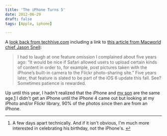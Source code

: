 ```yaml
---
title: 'The iPhone Turns 5'
date: 2012-06-29
draft: false
tags: [Apple, iphone]

---
```


A [look back from techhive.com](http://www.techhive.com/article/2000186/iphone-turns-5-today.html) including a link to [this article from Macworld chief Jason Snell](http://www.macworld.com/article/1167465/iphone_five_years_in_our_pockets.html):

> I had to laugh at one feature omission I complained about five years ago: “It would be nice if Safari allowed users to upload certain kinds of content in order to, for example, post pictures taken with the iPhone’s built-in camera to the Flickr photo-sharing site.” Five years later, that feature is slated to be part of the iOS 6 update this fall. See? Sometimes patience is rewarded.

Up until this year, I hadn't realized that the iPhone and [my son](http://www.flickr.com/photos/lemon/7430100042) are the same age.[1](#fn-20530:1) I didn't get an iPhone until the iPhone 4 came out but looking at my iPhoto and/or Flickr library, 90% of the photos since then are from an iPhone.

* * *

1.  A few days apart technically. And if it isn't obvious, I'm much more interested in celebrating his birthday, not the iPhone's. [↩](#fnref-20530:1)